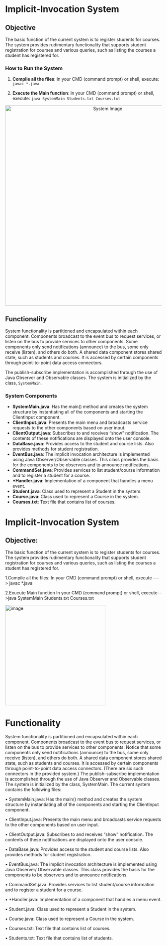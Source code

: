 # Implicit-Invocation System

## Objective
The basic function of the current system is to register students for courses. The system provides rudimentary functionality that supports student registration for courses and various queries, such as listing the courses a student has registered for.

### How to Run the System

1. **Compile all the files**: In your CMD (command prompt) or shell, execute:
``
javac *.java
``

3. **Execute the Main function**: In your CMD (command prompt) or shell, execute:
``
java SystemMain Students.txt Courses.txt
``
   
<p align="center">
<img src="https://github.com/kevchen266/Software-Architechture-Project/assets/72414426/6ac00132-aedc-41b0-8ca9-9991071fbc90" alt="System Image" width="644">
</p>

## Functionality
System functionality is partitioned and encapsulated within each component. Components broadcast to the event bus to request services, or listen on the bus to provide services to other components. Some components only send notifications (announce) to the bus, some only receive (listen), and others do both. A shared data component stores shared state, such as students and courses. It is accessed by certain components through point-to-point data access connectors.

The publish-subscribe implementation is accomplished through the use of Java Observer and Observable classes. The system is initialized by the class, `SystemMain`.

### System Components
- **SystemMain.java**: Has the main() method and creates the system structure by instantiating all of the components and starting the ClientInput component.
- **ClientInput.java**: Presents the main menu and broadcasts service requests to the other components based on user input.
- **ClientOutput.java**: Subscribes to and receives “show” notification. The contents of these notifications are displayed onto the user console.
- **DataBase.java**: Provides access to the student and course lists. Also provides methods for student registration.
- **EventBus.java**: The implicit invocation architecture is implemented using Java Observer/Observable classes. This class provides the basis for the components to be observers and to announce notifications.
- **CommandSet.java**: Provides services to list student/course information and to register a student for a course.
- **\*Handler.java**: Implementation of a component that handles a menu event.
- **Student.java**: Class used to represent a Student in the system.
- **Course.java**: Class used to represent a Course in the system.
- **Courses.txt**: Text file that contains list of courses.






















# Implicit-Invocation System

## Objective:
The basic function of the current system is to register students for courses. The system provides 
rudimentary functionality that supports student registration for courses and various queries, such as 
listing the courses a student has registered for. 

1.Compile all the files: In your CMD (command prompt) or shell, execute ---> javac *.java

2.Exucute Main function In your CMD (command prompt) or shell, execute-->java SystemMain Students.txt Courses.txt

<img width="322" alt="image" src="https://github.com/kevchen266/Software-Architechture-Project/assets/72414426/6ac00132-aedc-41b0-8ca9-9991071fbc90">


# Functionality
System functionality is partitioned and encapsulated within each component. Components broadcast to 
the event bus to request services, or listen on the bus to provide services to other components. Notice 
that some components only send notifications (announce) to the bus, some only receive (listen), and 
others do both. A shared data component stores shared state, such as students and courses. It is 
accessed by certain components through point-to-point data access connectors. (There are six such 
connectors in the provided system.) 
The publish-subscribe implementation is accomplished through the use of Java Observer and Observable
classes. The system is initialized by the class, SystemMain. The current system contains the following 
files:

• SystemMain.java: Has the main() method and creates the system structure by instantiating all 
of the components and starting the ClientInput component. 

• ClientInput.java: Presents the main menu and broadcasts service requests to the other 
components based on user input. 

• ClientOutput.java: Subscribes to and receives “show” notification. The contents of these 
notifications are displayed onto the user console. 

• DataBase.java: Provides access to the student and course lists. Also provides methods for 
student registration. 

• EventBus.java: The implicit invocation architecture is implemented using Java Observer/ 
Observable classes. This class provides the basis for the components to be observers and to 
announce notifications. 

• CommandSet.java: Provides services to list student/course information and to register a 
student for a course. 

• *Handler.java: Implementation of a component that handles a menu event. 

• Student.java: Class used to represent a Student in the system. 

• Course.java: Class used to represent a Course in the system. 

• Courses.txt: Text file that contains list of courses. 

• Students.txt: Text file that contains list of students.


